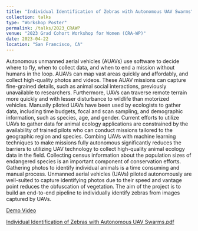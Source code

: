 ```yaml
---
title: "Individual Identification of Zebras with Autonomous UAV Swarms"
collection: talks
type: "Workshop Poster"
permalink: /talks/2023_CRAWP
venue: "2023 Grad Cohort Workshop for Women (CRA-WP)"
date: 2023-04-22
location: "San Francisco, CA"
---
```


Autonomous unmanned aerial vehicles (AUAVs) use software to decide where to fly, when to collect data, and when to end a mission without humans in the loop. AUAVs can map vast areas quickly and affordably, and collect high-quality photos and videos. These AUAV missions can capture fine-grained details, such as animal social interactions, previously unavailable to researchers. Furthermore, UAVs can traverse remote terrain more quickly and with lesser disturbance to wildlife than motorized vehicles. Manually piloted UAVs have been used by ecologists to gather data, including time budgets, focal and scan sampling, and demographic information, such as species, age, and gender. Current efforts to utilize UAVs to gather data for animal ecology applications are constrained by the availability of trained pilots who can conduct missions tailored to the geographic region and species. Combing UAVs with machine learning techniques to make missions fully autonomous significantly reduces the barriers to utilizing UAV technology to collect high-quality animal ecology data in the field. Collecting census information about the population sizes of endangered species is an important component of conservation efforts. Gathering photos to identify individual animals is a time consuming and manual process. Unmanned aerial vehicles (UAVs) piloted autonomously are well-suited to capture identifying photos due to their speed and vantage point reduces the obfuscation of vegetation. The aim of the project is to build an end-to-end pipeline to individually identify zebras from images captured by UAVs.

[Demo Video](https://user-images.githubusercontent.com/97924986/232631865-f5a60c14-9b9d-4cdb-beb6-76d954d5938f.mp4)

[Individual Identification of Zebras with Autonomous UAV Swarms.pdf](https://github.com/jennamk14/jennamk14.github.io/files/11256473/CRA_WP_Poster.pdf)


